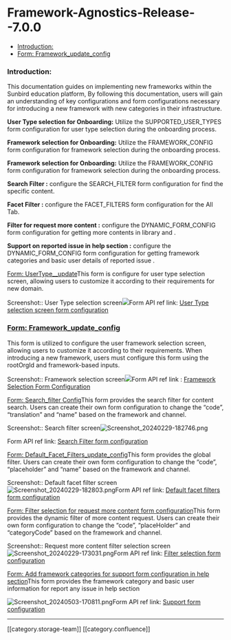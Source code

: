 # Framework-Agnostics-Release--7.0.0

* [Introduction:](framework-agnostics-release-7.0.0.md#introduction:-)
* [Form: Framework\_update\_config](framework-agnostics-release-7.0.0.md#form:-framework\_update\_config)

### Introduction:

This documentation guides on implementing new frameworks within the Sunbird education platform, By following this documentation, users will gain an understanding of key configurations and form configurations necessary for introducing a new framework with new categories in their infrastructure.

**User Type selection for Onboarding:** Utilize the SUPPORTED\_USER\_TYPES form configuration for user type selection during the onboarding process.

**Framework selection for Onboarding:** Utilize the FRAMEWORK\_CONFIG form configuration for framework selection during the onboarding process.

**Framework selection for Onboarding:** Utilize the FRAMEWORK\_CONFIG form configuration for framework selection during the onboarding process.

**Search Filter :** configure the SEARCH\_FILTER form configuration for find the specific content.

**Facet Filter :** configure the FACET\_FILTERS form configuration for the All Tab.

**Filter for request more content :** configure the DYNAMIC\_FORM\_CONFIG form configuration for getting more contents in library and .

**Support on reported issue in help section :** configure the DYNAMIC\_FORM\_CONFIG form configuration for getting framework categories and basic user details of reported issue .

[Form: UserType\_\_update](https://project-sunbird.atlassian.net/wiki/spaces/SUN/pages/3448635399/Config+changes+as+per+the+BMGS+Hardcoded+Removal#User-Type-Selection-Screen-Form-Configuration)This form is configure for user type selection screen, allowing users to customize it according to their requirements for new domain.

Screenshot:: User Type selection screen![](../../../../Others/SunbirdED/images/storage/Screenshot\_20230830-133219.png)Form API ref link: [User Type selection screen form configuration](https://project-sunbird.atlassian.net/wiki/spaces/SUN/pages/3448635399/Config+changes+as+per+the+BMGS+Hardcoded+Removal#User-Type-Selection-Screen-Form-Configuration)

### [Form: Framework\_update\_config](https://project-sunbird.atlassian.net/wiki/spaces/SUN/pages/3448635399/Config+changes+as+per+the+BMGS+Hardcoded+Removal#Framework-Selection-Screen-Form-Configuration-for-Sunbird-ED-\(BMGS\)-Reference)

This form is utilized to configure the user framework selection screen, allowing users to customize it according to their requirements. When introducing a new framework, users must configure this form using the rootOrgId and framework-based inputs.

Screenshot:: Framework selection screen![](../../../../Others/SunbirdED/images/storage/Screenshot\_20230928-181848.png)Form API ref link : [Framework Selection Form Configuration](https://project-sunbird.atlassian.net/wiki/spaces/SUN/pages/3448635399/Config+changes+as+per+the+BMGS+Hardcoded+Removal#Framework-Selection-Screen-Form-Configuration-for-Sunbird-ED-\(BMGS\)-Reference)

[Form: Search\_filter Config](https://project-sunbird.atlassian.net/wiki/spaces/SUN/pages/3448635399/Config+changes+as+per+the+BMGS+Hardcoded+Removal#Search-Filter)This form provides the search filter for content search. Users can create their own form configuration to change the “code”, “translation” and “name” based on the framework and channel.

Screenshot:: Search filter screen![Screenshot\_20240229-182746.png](../../../../Others/SunbirdED/images/storage/Screenshot\_20240229-182746.png)

Form API ref link: [Search Filter form configuration](https://project-sunbird.atlassian.net/wiki/spaces/SUN/pages/3448635399/Config+changes+as+per+the+BMGS+Hardcoded+Removal#Search-Filter-form-configuration)

[Form: Default\_Facet\_Filters\_update\_config](https://project-sunbird.atlassian.net/wiki/spaces/SUN/pages/3448635399/Config+changes+as+per+the+BMGS+Hardcoded+Removal#Facet-Filters-form-configuration)This form provides the global filter. Users can create their own form configuration to change the “code”, “placeholder” and “name” based on the framework and channel.

Screenshot:: Default facet filter screen![Screenshot\_20240229-182803.png](../../../../Others/SunbirdED/images/storage/Screenshot\_20240229-182803.png)Form API ref link: [Default facet filters form configuration](https://project-sunbird.atlassian.net/wiki/spaces/SUN/pages/3448635399/Config+changes+as+per+the+BMGS+Hardcoded+Removal#Facet-Filters-form-configuration)

[Form: Filter selection for request more content form configuration](https://project-sunbird.atlassian.net/wiki/spaces/SUN/pages/3448635399/Config+changes+as+per+the+BMGS+Hardcoded+Removal#Filter-for-Request-More-Content-form-configuration)This form provides the dynamic filter of more content request. Users can create their own form configuration to change the “code”, “placeHolder” and “categoryCode” based on the framework and channel.

Screenshot:: Request more content filter selection screen![Screenshot\_20240229-173031.png](../../../../Others/SunbirdED/images/storage/Screenshot\_20240229-173031.png)Form API ref link: [Filter selection form configuration](https://project-sunbird.atlassian.net/wiki/spaces/SUN/pages/3448635399/Config+changes+as+per+the+BMGS+Hardcoded+Removal#Filter-for-Request-More-Content-form-configuration)

[Form: Add framework categories for support form configuration in help section](https://project-sunbird.atlassian.net/wiki/spaces/SUN/pages/3448635399/Config+changes+as+per+the+BMGS+Hardcoded+Removal#Support-form-configuration-in-help-section)This form provides the framework category and basic user information for report any issue in help section

![Screenshot\_20240503-170811.png](../../../../Others/SunbirdED/images/storage/Screenshot\_20240503-170811.png)Form API ref link: [Support form configuration](https://project-sunbird.atlassian.net/wiki/spaces/SUN/pages/3448635399/Config+changes+as+per+the+BMGS+Hardcoded+Removal#Support-form-configuration-in-help-section)

***

\[\[category.storage-team]] \[\[category.confluence]]
